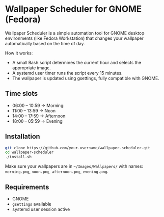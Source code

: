 # Wallpaper Scheduler for GNOME (Fedora)

Wallpaper Scheduler is a simple automation tool for GNOME desktop environments (like Fedora Workstation) that changes your wallpaper automatically based on the time of day.

How it works:

- A small Bash script determines the current hour and selects the appropriate image.
- A systemd user timer runs the script every 15 minutes.
- The wallpaper is updated using gsettings, fully compatible with GNOME.

## Time slots

- 06:00 – 10:59 → Morning
- 11:00 – 13:59 → Noon
- 14:00 – 17:59 → Afternoon
- 18:00 – 05:59 → Evening

## Installation

```bash
git clone https://github.com/your-username/wallpaper-scheduler.git
cd wallpaper-scheduler
./install.sh
```

Make sure your wallpapers are in `~/Images/Wallpapers/` with names:
`morning.png`, `noon.png`, `afternoon.png`, `evening.png`.

## Requirements

- GNOME
- `gsettings` available
- systemd user session active
